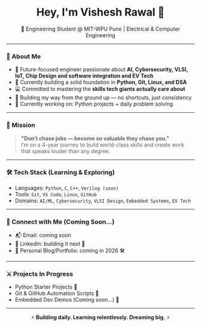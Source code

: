 <h1 align="center">Hey, I'm Vishesh Rawal 👋</h1>
<p align="center">
  🔧 Engineering Student @ MIT-WPU Pune | Electrical & Computer Engineering  
</p>

---

### 🚀 About Me

- 🎯 Future-focused engineer passionate about **AI, Cybersecurity, VLSI, IoT, Chip Design and software integration and EV Tech**
- 🧠 Currently building a solid foundation in **Python, Git, Linux, and DSA**
- 💻 Committed to mastering the **skills tech giants actually care about**
- 🧱 Building my way from the ground up — no shortcuts, just consistency
- 🐍 Currently working on: Python projects + daily problem solving

---

### 🧠 Mission
> **"Don’t chase jobs — become so valuable they chase you."**  
I’m on a 4-year journey to build world-class skills and create work that speaks louder than any degree.

---

### 🛠️ Tech Stack (Learning & Exploring)

- Languages: `Python`, `C`, `C++`, `Verilog (soon)`
- Tools: `Git`, `VS Code`, `Linux`, `GitHub`
- Domains: `AI/ML`, `Cybersecurity`, `VLSI Design`, `Embedded Systems`, `EV Tech`

---

### 🔗 Connect with Me (Coming Soon...)

- 📬 Email: coming soon  
- 💼 LinkedIn: building it next 🔧  
- 🧠 Personal Blog/Portfolio: coming in 2026 🛠️

---

### ⚔️ Projects In Progress
- Python Starter Projects 🚧  
- Git & GitHub Automation Scripts 🔁  
- Embedded Dev Demos (Coming soon...) 🔋

---

<p align="center">
  ⚡ <b>Building daily. Learning relentlessly. Dreaming big.</b> ⚡  
</p>

